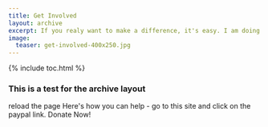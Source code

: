 ```yaml
---
title: Get Involved
layout: archive
excerpt: If you realy want to make a difference, it's easy. I am doing it and you can too!
image:
  teaser: get-involved-400x250.jpg
---
```


{% include toc.html %}

<h3>This is a test for the archive layout</h3>
reload the page
Here's how you can help - go to this site and click on the paypal link. Donate Now!
